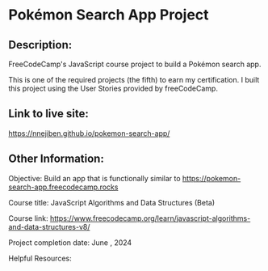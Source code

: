 # Pokémon Search App Project

## Description:
FreeCodeCamp's JavaScript course project to build a Pokémon search app.

This is one of the required projects (the fifth) to earn my certification. I built this project using the User Stories provided by freeCodeCamp.

## Link to live site:
https://nnejiben.github.io/pokemon-search-app/

## Other Information:

Objective: Build an app that is functionally similar to https://pokemon-search-app.freecodecamp.rocks

Course title: JavaScript Algorithms and Data Structures (Beta)

Course link: https://www.freecodecamp.org/learn/javascript-algorithms-and-data-structures-v8/

Project completion date: June , 2024

Helpful Resources:
